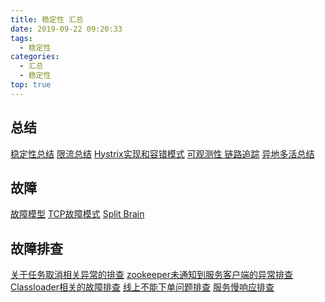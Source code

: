 ```yaml
---
title: 稳定性 汇总
date: 2019-09-22 09:20:33
tags:
  - 稳定性
categories:
  - 汇总
  - 稳定性
top: true  
---
```


<p></p>
<!-- more -->

## 总结
[稳定性总结](../../../../2017/05/09/stability/)
[限流总结](../../../../2016/09/26/ratelimit/)
[Hystrix实现和容错模式](../../../../2016/10/07/Hystrix/)
[可观测性 链路追踪](../../../../2019/08/31/observability/)
[异地多活总结](../../../../2017/06/17/multiLive/)

## 故障
[故障模型](../../../../2018/10/27/fault/)
[TCP故障模式](../../../../2020/08/08/tcpFault/)
[Split Brain](../../../../2017/02/19/splitBrain/)

## 故障排查
[关于任务取消相关异常的排查](../../../../2017/08/09/interrupted/) 
[zookeeper未通知到服务客户端的异常排查](../../../../2017/07/28/zookeeperBug/) 
[Classloader相关的故障排查](../../../../2014/09/06/classloader/) 
[线上不能下单问题排查](../../../../2017/09/25/mybatisBug/) 
[服务慢响应排查](../../../../2017/10/17/slowRT/)